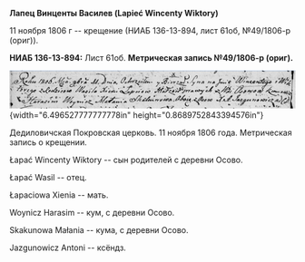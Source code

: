 **Лапец Винценты Василев (Lapieć Wincenty Wiktory)**

11 ноября 1806 г -- крещение (НИАБ 136-13-894, лист 61об, №49/1806-р
(ориг)).

**НИАБ 136-13-894:** Лист 61об. **Метрическая запись №49/1806-р
(ориг).**

![](./media/60ee41db7dd4eb0a6dacba64c1960cdacf271b88.png){width="6.496527777777778in"
height="0.8689752843394576in"}

Дедиловичская Покровская церковь. 11 ноября 1806 года. Метрическая
запись о крещении.

Łapać Wincenty Wiktory -- сын родителей с деревни Осовo.

Łapać Wasil -- отец.

Łapaciowa Xienia -- мать.

Woynicz Harasim -- кум, с деревни Осовo.

Skakunowa Małania -- кума, с деревни Осовo.

Jazgunowicz Antoni -- ксёндз.
